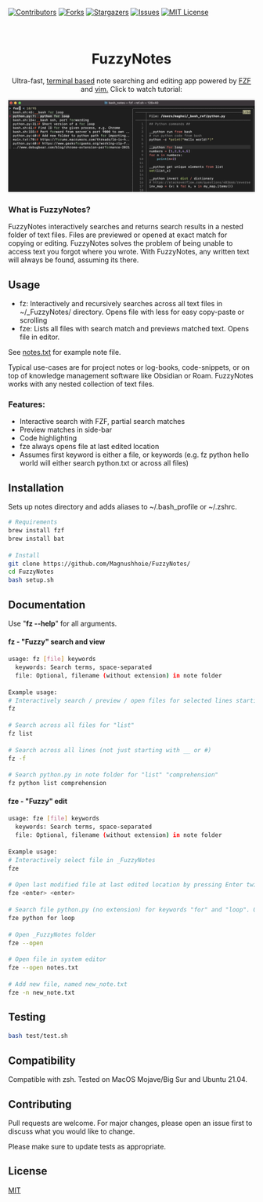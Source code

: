 <!-- PROJECT SHIELDS -->
[![Contributors][contributors-shield]][contributors-url]
[![Forks][forks-shield]][forks-url]
[![Stargazers][stars-shield]][stars-url]
[![Issues][issues-shield]][issues-url]
[![MIT License][license-shield]][license-url]

<!-- PROJECT LOGO -->
<br />
<p align="center">
  <a href="https://github.com/Magnushhoie/FuzzyNotes">
  </a>

  <h1 align="center">FuzzyNotes</h3>

  <p align="center">
    Ultra-fast, <a href="">terminal based</a> note searching and editing app powered by <a href="https://github.com/junegunn/fzf">FZF</a> and <a href="https://danielmiessler.com/study/vim/">vim.</a> Click to watch tutorial:

  </p>
</p>

<p align="center">
<img src="img/image.jpg" alt="Logo" width="700">
</p>


### What is FuzzyNotes?

FuzzyNotes interactively searches and returns search results in a nested folder of text files. Files are previewed or opened at exact match for copying or editing.
FuzzyNotes solves the problem of being unable to access text you forgot where you wrote. With FuzzyNotes, any written text will always be found, assuming its there.

## Usage
- fz: Interactively and recursively searches across all text files in ~/_FuzzyNotes/ directory. Opens file with less for easy copy-paste or scrolling
- fze: Lists all files with search match and previews matched text. Opens file in editor.

See [notes.txt](_FuzzyNotes/notes.txt) for example note file.

Typical use-cases are for project notes or log-books, code-snippets, or on top of knowledge management software like Obsidian or Roam. FuzzyNotes works with any nested collection of text files.


### Features:
- Interactive search with FZF, partial search matches
- Preview matches in side-bar
- Code highlighting
- fze always opens file at last edited location
- Assumes first keyword is either a file, or keywords (e.g. fz python hello world will either search python.txt or across all files)

## Installation

Sets up notes directory and adds aliases to ~/.bash_profile or ~/.zshrc.

```bash
# Requirements
brew install fzf
brew install bat

# Install
git clone https://github.com/Magnushhoie/FuzzyNotes/
cd FuzzyNotes
bash setup.sh
```


## Documentation

Use "**fz --help**" for all arguments.

#### fz - "Fuzzy" search and view

```bash
usage: fz [file] keywords
  keywords: Search terms, space-separated
  file: Optional, filename (without extension) in note folder

Example usage:
# Interactively search / preview / open files for selected lines starting with __ or #:
fz

# Search across all files for "list"
fz list
  
# Search across all lines (not just starting with __ or #)
fz -f

# Search python.py in note folder for "list" "comprehension"
fz python list comprehension
```

#### fze - "Fuzzy" edit

```bash
usage: fze [file] keywords
  keywords: Search terms, space-separated
  file: Optional, filename (without extension) in note folder

Example usage:
# Interactively select file in _FuzzyNotes
fze

# Open last modified file at last edited location by pressing Enter twice
fze <enter> <enter>

# Search file python.py (no extension) for keywords "for" and "loop". Opens match in vim.
fze python for loop
  
# Open _FuzzyNotes folder
fze --open
  
# Open file in system editor
fze --open notes.txt

# Add new file, named new_note.txt
fze -n new_note.txt
```

## Testing

```bash
bash test/test.sh
```

## Compatibility
Compatible with zsh. Tested on MacOS Mojave/Big Sur and Ubuntu 21.04.

## Contributing
Pull requests are welcome. For major changes, please open an issue first to discuss what you would like to change.

Please make sure to update tests as appropriate.

## License
[MIT](https://choosealicense.com/licenses/mit/)

<!-- MARKDOWN LINKS & IMAGES -->
<!-- https://www.markdownguide.org/basic-syntax/#reference-style-links -->
[contributors-shield]: https://img.shields.io/github/contributors/Magnushhoie/FuzzyNotes.svg?style=for-the-badge
[contributors-url]: https://github.com/Magnushhoie/FuzzyNotes/graphs/contributors
[forks-shield]: https://img.shields.io/github/forks/Magnushhoie/FuzzyNotes.svg?style=for-the-badge
[forks-url]: https://github.com/Magnushhoie/FuzzyNotes/network/members
[stars-shield]: https://img.shields.io/github/stars/Magnushhoie/FuzzyNotes.svg?style=for-the-badge
[stars-url]: https://github.com/Magnushhoie/FuzzyNotes/stargazers
[issues-shield]: https://img.shields.io/github/issues/Magnushhoie/FuzzyNotes.svg?style=for-the-badge
[issues-url]: https://github.com/Magnushhoie/FuzzyNotes/issues
[license-shield]: https://img.shields.io/github/license/othneildrew/Best-README-Template.svg?style=for-the-badge
[license-url]: https://github.com/Magnushhoie/FuzzyNotes/blob/master/LICENSE.txt
